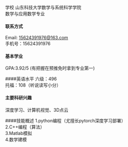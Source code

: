 
学校
山东科技大学数学与系统科学学院\
数学与应用数学专业

#### 联系方式
Email: 15624391976@163.com\
手机号：15624391976

#### 基本学业
GPA:3.92/5 (有把握在预推免时拿到专业第一)

####英语水平
六级：496\
托福：108（听说读写小分）

#### 主要科研兴趣
深度学习、计算机视觉、3D点云

####技能概述
1.python编程（尤擅长pytorch深度学习部署）\
2.C++编程（算法）\
3.Matlab模拟\
4.数学建模

